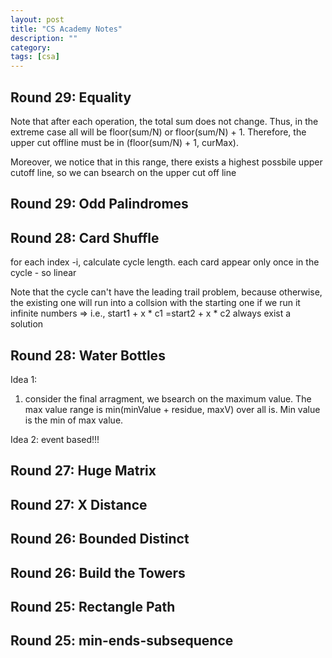 ```yaml
---
layout: post
title: "CS Academy Notes"
description: ""
category: 
tags: [csa]
---
```


Round 29: Equality
----------
Note that after each operation, the total sum does not change. Thus, in the extreme case all will be floor(sum/N) or floor(sum/N) + 1. Therefore, the upper cut offline must be in (floor(sum/N) + 1, curMax). 

Moreover, we notice that in this range, there exists a highest possbile upper cutoff line, so we can bsearch on the upper cut off line

Round 29: Odd Palindromes
-----------

Round 28: Card Shuffle
--------
for each index -i, calculate cycle length. each card appear only once in the cycle  - so linear

Note that the cycle can't have the leading trail problem, because otherwise, the existing one will run into a collsion with the starting one if we run it infinite numbers => i.e., start1 + x * c1 =start2 + x * c2 always exist a solution

Round 28: Water Bottles
--------
Idea 1: 
1. consider the final arragment, we bsearch on the maximum value. The max value range is  min(minValue + residue, maxV) over all is. Min value is the min of max value.

Idea 2: event based!!! 


Round 27: Huge Matrix
--------


Round 27: X Distance
--------

Round 26: Bounded Distinct
--------

Round 26: Build the Towers
--------

Round 25: Rectangle Path
--------

Round 25: min-ends-subsequence
--------

